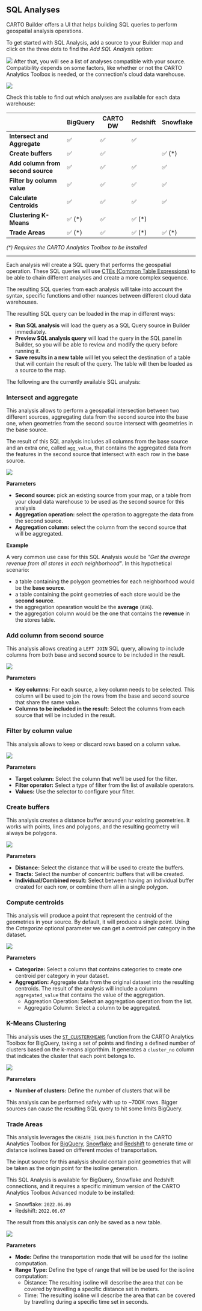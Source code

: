 ## SQL Analyses

CARTO Builder offers a UI that helps building SQL queries to perform geospatial analysis operations. 

To get started with SQL Analysis, add a source to your Builder map and click on the three dots to find the *Add SQL Analysis* option: 

![](/img/cloud-native-workspace/maps/add_sql_analysis.png)
After that, you will see a list of analyses compatible with your source. Compatibility depends on some factors, like whether or not the CARTO Analytics Toolbox is needed, or the connection's cloud data warehouse. 

![](/img/cloud-native-workspace/maps/add_sql_analysis_panel.png)

Check this table to find out which analyses are available for each data warehouse: 

|   |**BigQuery**|**CARTO DW**|**Redshift**|**Snowflake**
|---|---|---|---|---|
|**Intersect and Aggregate**|✅|✅|✅|
|**Create buffers**|✅|✅||✅ (\*)
|**Add column from second source**|✅|✅|✅|✅
|**Filter by column value**|✅|✅|✅|✅
|**Calculate Centroids**|✅|✅|✅|✅
|**Clustering K-Means**|✅ (\*)|✅|✅ (\*)
|**Trade Areas**|✅ (\*)|✅|✅ (\*)|✅ (\*)

_(*) Requires the CARTO Analytics Toolbox to be installed_

---
Each analysis will create a SQL query that performs the geospatial operation. These SQL queries will use [CTEs (Common Table Expressions)](https://en.wikipedia.org/wiki/Hierarchical_and_recursive_queries_in_SQL#Common_table_expression) to be able to chain different analyses and create a more complex sequence. 

<!-- TO DO copy SQL query -->

The resulting SQL queries from each analysis will take into account the syntax, specific functions and other nuances between different cloud data warehouses.

The resulting SQL query can be loaded in the map in different ways: 

* **Run SQL analysis** will load the query as a SQL Query source in Builder immediately.
* **Preview SQL analysis query** will load the query in the SQL panel in Builder, so you will be able to review and modify the query before running it.
* **Save results in a new table** will let you select the destination of a table that will contain the result of the query. The table will then be loaded as a source to the map.

The following are the currently available SQL analysis:

### Intersect and aggregate
This analysis allows to perform a geospatial intersection between two different sources, aggregating data from the second source into the base one, when geometries from the second source intersect with geometries in the base source. 

The result of this SQL analysis includes all columns from the base source and an extra one, called `agg_value`, that contains the aggregated data from the features in the second source that intersect with each row in the base source.

![](/img/cloud-native-workspace/maps/parameters_intersect_and_aggregte.png)

**Parameters**
* **Second source:** pick an existing source from your map, or a table from your cloud data warehouse to be used as the second source for this analysis
* **Aggregation operation:** select the operation to aggregate the data from the second source.
* **Aggregation column:** select the column from the second source that will be aggregated.

**Example**

A very common use case for this SQL Analysis would be _"Get the average revenue from all stores in each neighborhood"_. In this hypothetical scenario: 
* a table containing the polygon geometries for each neighborhood would be the **base source**.
* a table containing the point geometries of each store would be the **second source**.
* the aggregation opearation would be the **average** (`AVG`).
* the aggregation column would be the one that contains the **revenue** in the stores table.

### Add column from second source

This analysis allows creating a `LEFT JOIN` SQL query, allowing to include columns from both base and second source to be included in the result. 

![](/img/cloud-native-workspace/maps/parameters_add_column_from_2ndsource.png)

**Parameters**
* **Key columns:** For each source, a key column needs to be selected. This column will be used to join the rows from the base and second source that share the same value.
* **Columns to be included in the result:** Select the columns from each source that will be included in the result.

### Filter by column value

This analysis allows to keep or discard rows based on a column value.

![](/img/cloud-native-workspace/maps/parameters_filter_by_column.png)

**Parameters**

* **Target column:** Select the column that we'll be used for the filter.
* **Filter operator:** Select a type of filter from the list of available operators.
* **Values:** Use the selector to configure your filter. 

### Create buffers

This analysis creates a distance buffer around your existing geometries. It works with points, lines and polygons, and the resulting geometry will always be polygons. 

![](/img/cloud-native-workspace/maps/parameters_create_buffer.png)

**Parameters**

* **Distance:** Select the distance that will be used to create the buffers.
* **Tracts:** Select the number of concentric buffers that will be created.
* **Individual/Combined result:** Select between having an individual buffer created for each row, or combine them all in a single polygon. 


### Compute centroids

This analysis will produce a point that represent the centroid of the geometries in your source. By default, it will produce a single point. Using the _Categorize_ optional parameter we can get a centroid per category in the dataset.

![](/img/cloud-native-workspace/maps/parameters_compute_centroids.png)

**Parameters**
* **Categorize:** Select a column that contains categories to create one centroid per category in your dataset. 
* **Aggregation:** Aggregate data from the original dataset into the resulting centroids. The result of the analysis will include a column `aggregated_value` that contains the value of the aggregation.
  * Aggreation Operation: Select an aggregation operation from the list.
  * Aggregatio Column: Select a column to be aggregated.

### K-Means Clustering

This analysis uses the [`ST_CLUSTERKMEANS`](https://docs.carto.com/analytics-toolbox-bigquery/sql-reference/clustering/#st_clusterkmeans) function from the CARTO Analytics Toolbox for BigQuery, taking a set of points and finding a defined number of clusters based on the k-means algorithim. It generates a `cluster_no` column that indicates the cluster that each point belongs to.

![](/img/cloud-native-workspace/maps/k_means_clustering.png)


**Parameters**
* **Number of clusters:** Define the number of clusters that will be 

This analysis can be performed safely with up to \~700K rows. Bigger sources can cause the resulting SQL query to hit some limits BigQuery.

### Trade Areas

This analysis leverages the `CREATE_ISOLINES` function in the CARTO Analytics Toolbox for [BigQuery](https://docs.carto.com/analytics-toolbox-bigquery/sql-reference/lds/#create_isolines), [Snowflake](https://docs.carto.com/analytics-toolbox-snowflake/sql-reference/lds/#create_isolines) and [Redshift](https://docs.carto.com/analytics-toolbox-redshift/sql-reference/lds/#create_isolines) to generate time or distance isolines based on different modes of transportation. 

The input source for this analysis should contain point geometries that will be taken as the origin point for the isoline generation. 

This SQL Analysis is available for BigQuery, Snowflake and Redshift connections, and it requires a specific minimum version of the CARTO Analytics Toolbox Advanced module to be installed:
* Snowflake: `2022.06.09`
* Redshift: `2022.06.07`

The result from this analysis can only be saved as a new table.

![](/img/cloud-native-workspace/maps/parameters_trade_areas.png)

**Parameters**

* **Mode:** Define the transportation mode that will be used for the isoline computation.
* **Range Type:** Define the type of range that will be be used for the isoline computation:
  * Distance: The resulting isoline will describe the area that can be covered by travelling a specific distance set in meters. 
  * Time: The resulting isoline will describe the area that can be covered by travelling during a specific time set in seconds.
